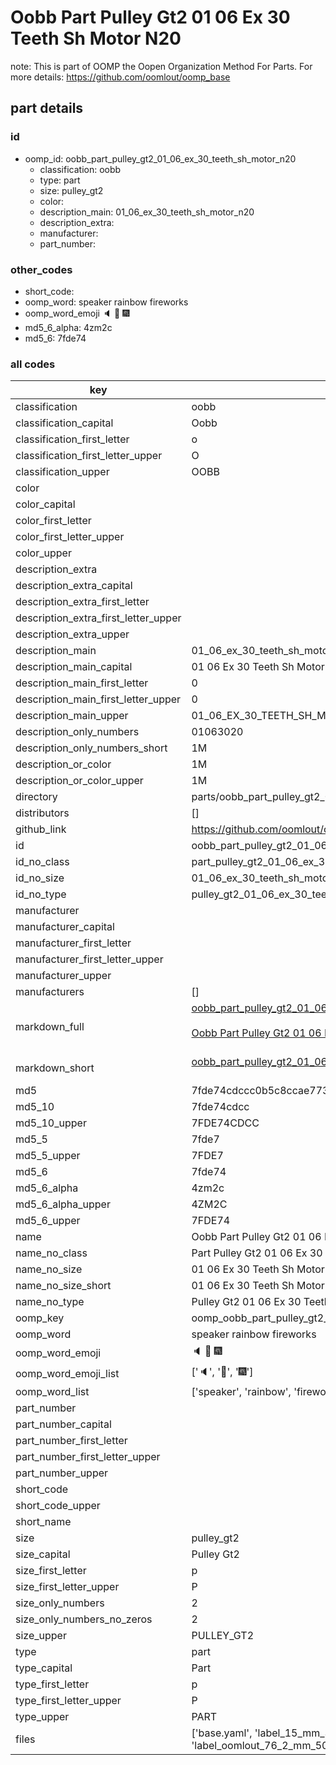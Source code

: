 # Oobb Part Pulley Gt2 01 06 Ex 30 Teeth Sh Motor N20  

note: This is part of OOMP the Oopen Organization Method For Parts. For more details: https://github.com/oomlout/oomp_base

##  part details





### id
* oomp_id: oobb_part_pulley_gt2_01_06_ex_30_teeth_sh_motor_n20
  * classification: oobb
  * type: part
  * size: pulley_gt2
  * color: 
  * description_main: 01_06_ex_30_teeth_sh_motor_n20
  * description_extra: 
  * manufacturer: 
  * part_number: 

### other_codes
* short_code: 
* oomp_word: speaker rainbow fireworks
* oomp_word_emoji :speaker: :rainbow: :fireworks:
* md5_6_alpha: 4zm2c
* md5_6: 7fde74

### all codes 
| key | value |  
| --- | --- |  
| classification | oobb |  
| classification_capital | Oobb |  
| classification_first_letter | o |  
| classification_first_letter_upper | O |  
| classification_upper | OOBB |  
| color |  |  
| color_capital |  |  
| color_first_letter |  |  
| color_first_letter_upper |  |  
| color_upper |  |  
| description_extra |  |  
| description_extra_capital |  |  
| description_extra_first_letter |  |  
| description_extra_first_letter_upper |  |  
| description_extra_upper |  |  
| description_main | 01_06_ex_30_teeth_sh_motor_n20 |  
| description_main_capital | 01 06 Ex 30 Teeth Sh Motor N20 |  
| description_main_first_letter | 0 |  
| description_main_first_letter_upper | 0 |  
| description_main_upper | 01_06_EX_30_TEETH_SH_MOTOR_N20 |  
| description_only_numbers | 01063020 |  
| description_only_numbers_short | 1M |  
| description_or_color | 1M |  
| description_or_color_upper | 1M |  
| directory | parts/oobb_part_pulley_gt2_01_06_ex_30_teeth_sh_motor_n20 |  
| distributors | [] |  
| github_link | https://github.com/oomlout/oomlout_oomp_part_src/tree/main/parts/oobb_part_pulley_gt2_01_06_ex_30_teeth_sh_motor_n20/working |  
| id | oobb_part_pulley_gt2_01_06_ex_30_teeth_sh_motor_n20 |  
| id_no_class | part_pulley_gt2_01_06_ex_30_teeth_sh_motor_n20 |  
| id_no_size | 01_06_ex_30_teeth_sh_motor_n20 |  
| id_no_type | pulley_gt2_01_06_ex_30_teeth_sh_motor_n20 |  
| manufacturer |  |  
| manufacturer_capital |  |  
| manufacturer_first_letter |  |  
| manufacturer_first_letter_upper |  |  
| manufacturer_upper |  |  
| manufacturers | [] |  
| markdown_full | [oobb_part_pulley_gt2_01_06_ex_30_teeth_sh_motor_n20](https://github.com/oomlout/oomlout_oomp_part_src/tree/main/parts/oobb_part_pulley_gt2_01_06_ex_30_teeth_sh_motor_n20/working)<br>[](https://github.com/oomlout/oomlout_oomp_part_src/tree/main/parts/oobb_part_pulley_gt2_01_06_ex_30_teeth_sh_motor_n20/working)<br>[Oobb Part Pulley Gt2 01 06 Ex 30 Teeth Sh Motor N20](https://github.com/oomlout/oomlout_oomp_part_src/tree/main/parts/oobb_part_pulley_gt2_01_06_ex_30_teeth_sh_motor_n20/working)<br><br> |  
| markdown_short | [oobb_part_pulley_gt2_01_06_ex_30_teeth_sh_motor_n20](https://github.com/oomlout/oomlout_oomp_part_src/tree/main/parts/oobb_part_pulley_gt2_01_06_ex_30_teeth_sh_motor_n20/working)<br><br> |  
| md5 | 7fde74cdccc0b5c8ccae77344144b36d |  
| md5_10 | 7fde74cdcc |  
| md5_10_upper | 7FDE74CDCC |  
| md5_5 | 7fde7 |  
| md5_5_upper | 7FDE7 |  
| md5_6 | 7fde74 |  
| md5_6_alpha | 4zm2c |  
| md5_6_alpha_upper | 4ZM2C |  
| md5_6_upper | 7FDE74 |  
| name | Oobb Part Pulley Gt2 01 06 Ex 30 Teeth Sh Motor N20 |  
| name_no_class | Part Pulley Gt2 01 06 Ex 30 Teeth Sh Motor N20 |  
| name_no_size | 01 06 Ex 30 Teeth Sh Motor N20 |  
| name_no_size_short | 01 06 Ex 30 Teeth Sh Motor N20 |  
| name_no_type | Pulley Gt2 01 06 Ex 30 Teeth Sh Motor N20 |  
| oomp_key | oomp_oobb_part_pulley_gt2_01_06_ex_30_teeth_sh_motor_n20 |  
| oomp_word | speaker rainbow fireworks |  
| oomp_word_emoji | :speaker: :rainbow: :fireworks: |  
| oomp_word_emoji_list | [':speaker:', ':rainbow:', ':fireworks:'] |  
| oomp_word_list | ['speaker', 'rainbow', 'fireworks'] |  
| part_number |  |  
| part_number_capital |  |  
| part_number_first_letter |  |  
| part_number_first_letter_upper |  |  
| part_number_upper |  |  
| short_code |  |  
| short_code_upper |  |  
| short_name |  |  
| size | pulley_gt2 |  
| size_capital | Pulley Gt2 |  
| size_first_letter | p |  
| size_first_letter_upper | P |  
| size_only_numbers | 2 |  
| size_only_numbers_no_zeros | 2 |  
| size_upper | PULLEY_GT2 |  
| type | part |  
| type_capital | Part |  
| type_first_letter | p |  
| type_first_letter_upper | P |  
| type_upper | PART |  
| files | ['base.yaml', 'label_15_mm_30_mm.pdf', 'label_15_mm_30_mm.svg', 'label_76_2_mm_50_8_mm.pdf', 'label_76_2_mm_50_8_mm.svg', 'label_oomlout_76_2_mm_50_8_mm.pdf', 'label_oomlout_76_2_mm_50_8_mm.svg', 'readme.md', 'working.json', 'working.yaml'] |  
